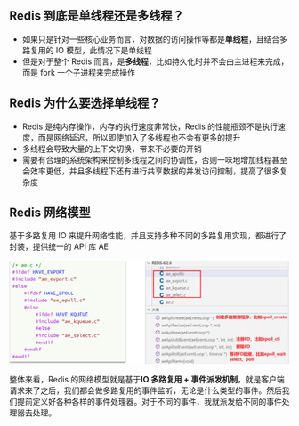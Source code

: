 ## Redis 到底是单线程还是多线程？

- 如果只是针对一些核心业务而言，对数据的访问操作等都是**单线程**，且结合多路复用的 IO 模型，此情况下是单线程
- 但是对于整个 Redis 而言，是**多线程**，比如持久化时并不会由主进程来完成，而是 fork 一个子进程来完成操作

## Redis 为什么要选择单线程？

- Redis 是纯内存操作，内存的执行速度非常快，Redis 的性能瓶颈不是执行速度，而是网络延迟，所以即使加入了多线程也不会有更多的提升
- 多线程会导致大量的上下文切换，带来不必要的开销
- 需要有合理的系统架构来控制多线程之间的协调性，否则一味地增加线程甚至会效率更低，并且多线程下还有进行共享数据的并发访问控制，提高了很多复杂度

## Redis 网络模型

基于多路复用 IO 来提升网络性能，并且支持多种不同的多路复用实现，都进行了封装，提供统一的 API 库 AE

![alt text](image-8.png)

整体来看，Redis 的网络模型就是基于**IO 多路复用 + 事件派发机制**，就是客户端请求来了之后，我们都会做多路复用的事件监听，无论是什么类型的事件。然后我们提前定义好各种各样的事件处理器。对于不同的事件，我就派发给不同的事件处理器去处理。
